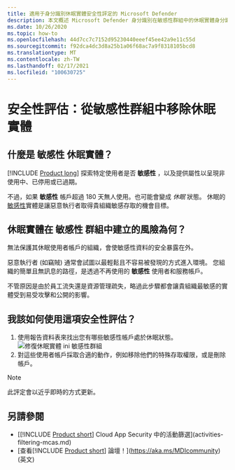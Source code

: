```yaml
---
title: 適用于身分識別休眠實體安全性評定的 Microsoft Defender
description: 本文概述 Microsoft Defender 身分識別在敏感性群組中的休眠實體身分識別安全性狀態評估報告。
ms.date: 10/26/2020
ms.topic: how-to
ms.openlocfilehash: 44d7cc7c7152d95230440eeef45ee42a9e11c55d
ms.sourcegitcommit: f92dca4dc3d8a25b1a06f68ac7a9f8318105bcd8
ms.translationtype: MT
ms.contentlocale: zh-TW
ms.lasthandoff: 02/17/2021
ms.locfileid: "100630725"
---
```

# <a name="security-assessment-dormant-entities-in-sensitive-groups"></a>安全性評估：**從敏感性群組中移除休眠實體**

## <a name="what-are-sensitive-dormant-entities"></a>什麼是 **敏感性** 休眠實體？

[!INCLUDE [Product long](includes/product-long.md)] 探索特定使用者是否 **敏感性** ，以及提供屬性以呈現非使用中、已停用或已過期。

不過，如果 **敏感性** 帳戶超過 180 天無人使用。也可能會變成 *休眠* 狀態。 休眠的[敏感性](manage-sensitive-honeytoken-accounts.md)實體是讓惡意執行者取得貴組織敏感存取的機會目標。

## <a name="what-risk-do-dormant-entities-create-in-sensitive-groups"></a>休眠實體在 **敏感性** 群組中建立的風險為何？

無法保護其休眠使用者帳戶的組織，會使敏感性資料的安全暴露在外。

惡意執行者 (如竊賊) 通常會試圖以最輕鬆且不容易被發現的方式進入環境。 您組織的簡單且無訊息的路徑，是透過不再使用的 **敏感性** 使用者和服務帳戶。

不管原因是由於員工流失還是資源管理疏失，略過此步驟都會讓貴組織最敏感的實體受到易受攻擊和公開的影響。

## <a name="how-do-i-use-this-security-assessment"></a>我該如何使用這項安全性評估？

1. 使用報告資料表來找出您有哪些敏感性帳戶處於休眠狀態。
    ![修復休眠實體 ini 敏感性群組](media/cas-isp-dormant-entities-sensitive-groups-1.png)
1. 對這些使用者帳戶採取合適的動作，例如移除他們的特殊存取權限，或是刪除帳戶。

> [!NOTE]
> 此評定會以近乎即時的方式更新。

## <a name="see-also"></a>另請參閱

- [[!INCLUDE [Product short](includes/product-short.md)] Cloud App Security 中的活動篩選](activities-filtering-mcas.md)
- [查看[!INCLUDE [Product short](includes/product-short.md)] 論壇！](https://aka.ms/MDIcommunity)\(英文\)

